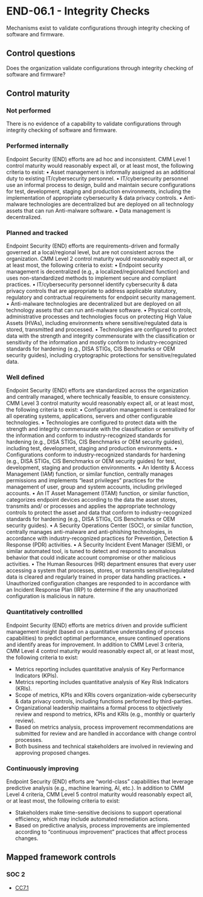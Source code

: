 # END-06.1 - Integrity Checks
Mechanisms exist to validate configurations through integrity checking of software and firmware.
## Control questions
Does the organization validate configurations through integrity checking of software and firmware?
## Control maturity
### Not performed
There is no evidence of a capability to validate configurations through integrity checking of software and firmware.
### Performed internally
Endpoint Security (END) efforts are ad hoc and inconsistent. CMM Level 1 control maturity would reasonably expect all, or at least most, the following criteria to exist:
•	Asset management is informally assigned as an additional duty to existing IT/cybersecurity personnel.
•	IT/cybersecurity personnel use an informal process to design, build and maintain secure configurations for test, development, staging and production environments, including the implementation of appropriate cybersecurity & data privacy controls.
•	Anti-malware technologies are decentralized but are deployed on all technology assets that can run Anti-malware software. 
•	Data management is decentralized.
### Planned and tracked
Endpoint Security (END) efforts are requirements-driven and formally governed at a local/regional level, but are not consistent across the organization. CMM Level 2 control maturity would reasonably expect all, or at least most, the following criteria to exist:
•	Endpoint security management is decentralized (e.g., a localized/regionalized function) and uses non-standardized methods to implement secure and compliant practices.
•	IT/cybersecurity personnel identify cybersecurity & data privacy controls that are appropriate to address applicable statutory, regulatory and contractual requirements for endpoint security management.
•	Anti-malware technologies are decentralized but are deployed on all technology assets that can run anti-malware software. 
•	Physical controls, administrative processes and technologies focus on protecting High Value Assets (HVAs), including environments where sensitive/regulated data is stored, transmitted and processed.
•	Technologies are configured to protect data with the strength and integrity commensurate with the classification or sensitivity of the information and mostly conform to industry-recognized standards for hardening (e.g., DISA STIGs, CIS Benchmarks or OEM security guides), including cryptographic protections for sensitive/regulated data.
### Well defined
Endpoint Security (END) efforts are standardized across the organization and centrally managed, where technically feasible, to ensure consistency. CMM Level 3 control maturity would reasonably expect all, or at least most, the following criteria to exist:
•	Configuration management is centralized for all operating systems, applications, servers and other configurable technologies.
•	Technologies are configured to protect data with the strength and integrity commensurate with the classification or sensitivity of the information and conform to industry-recognized standards for hardening (e.g., DISA STIGs, CIS Benchmarks or OEM security guides), including test, development, staging and production environments.
•	Configurations conform to industry-recognized standards for hardening (e.g., DISA STIGs, CIS Benchmarks or OEM security guides) for test, development, staging and production environments.
•	An Identity & Access Management (IAM) function, or similar function, centrally manages permissions and implements “least privileges” practices for the management of user, group and system accounts, including privileged accounts.
•	An IT Asset Management (ITAM) function, or similar function, categorizes endpoint devices according to the data the asset stores, transmits and/ or processes and applies the appropriate technology controls to protect the asset and data that conform to industry-recognized standards for hardening (e.g., DISA STIGs, CIS Benchmarks or OEM security guides).
•	A Security Operations Center (SOC), or similar function, centrally manages anti-malware and anti-phishing technologies, in accordance with industry-recognized practices for Prevention, Detection & Response (PDR) activities.
•	A Security Incident Event Manager (SIEM), or similar automated tool, is tuned to detect and respond to anomalous behavior that could indicate account compromise or other malicious activities.
•	The Human Resources (HR) department ensures that every user accessing a system that processes, stores, or transmits sensitive/regulated data is cleared and regularly trained in proper data handling practices. 
•	Unauthorized configuration changes are responded to in accordance with an Incident Response Plan (IRP) to determine if the any unauthorized configuration is malicious in nature.
### Quantitatively controllled
Endpoint Security (END) efforts are metrics driven and provide sufficient management insight (based on a quantitative understanding of process capabilities) to predict optimal performance, ensure continued operations and identify areas for improvement. In addition to CMM Level 3 criteria, CMM Level 4 control maturity would reasonably expect all, or at least most, the following criteria to exist:
- 	Metrics reporting includes quantitative analysis of Key Performance Indicators (KPIs).
- 	Metrics reporting includes quantitative analysis of Key Risk Indicators (KRIs).
- 	Scope of metrics, KPIs and KRIs covers organization-wide cybersecurity & data privacy controls, including functions performed by third-parties.
- 	Organizational leadership maintains a formal process to objectively review and respond to metrics, KPIs and KRIs (e.g., monthly or quarterly review).
- 	Based on metrics analysis, process improvement recommendations are submitted for review and are handled in accordance with change control processes.
- 	Both business and technical stakeholders are involved in reviewing and approving proposed changes.
### Continuously improving
Endpoint Security (END) efforts are “world-class” capabilities that leverage predictive analysis (e.g., machine learning, AI, etc.). In addition to CMM Level 4 criteria, CMM Level 5 control maturity would reasonably expect all, or at least most, the following criteria to exist:
- 	Stakeholders make time-sensitive decisions to support operational efficiency, which may include automated remediation actions.
- 	Based on predictive analysis, process improvements are implemented according to “continuous improvement” practices that affect process changes. 
## Mapped framework controls
### SOC 2
- [CC7.1](../soc2/cc71.md)